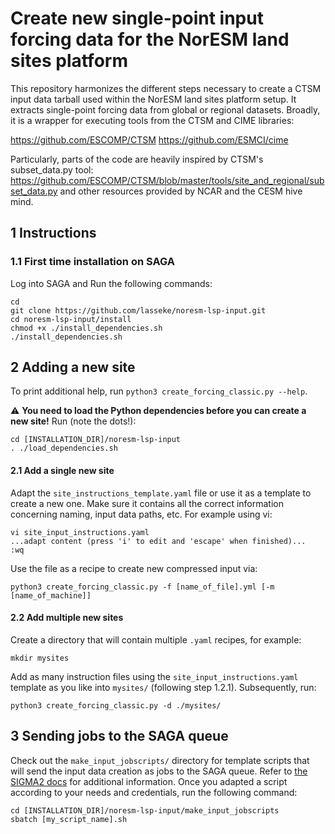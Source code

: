 # Create new single-point input forcing data for the NorESM land sites platform

This repository harmonizes the different steps necessary to create a CTSM input data
tarball used within the NorESM land sites platform setup. It extracts single-point 
forcing data from global or regional datasets. Broadly, it is a wrapper for 
executing tools from the CTSM and CIME libraries:

https://github.com/ESCOMP/CTSM
https://github.com/ESMCI/cime

Particularly, parts of the code are heavily inspired by CTSM's subset_data.py tool:
https://github.com/ESCOMP/CTSM/blob/master/tools/site_and_regional/subset_data.py
and other resources provided by NCAR and the CESM hive mind.

## 1 Instructions

### 1.1 First time installation on SAGA
Log into SAGA and Run the following commands:
```
cd
git clone https://github.com/lasseke/noresm-lsp-input.git
cd noresm-lsp-input/install
chmod +x ./install_dependencies.sh
./install_dependencies.sh
```

## 2 Adding a new site
To print additional help, run `python3 create_forcing_classic.py --help`.

:warning: **You need to load the Python dependencies before you can create a new site!**
Run (note the dots!):
```
cd [INSTALLATION_DIR]/noresm-lsp-input
. ./load_dependencies.sh
```

#### 2.1 Add a single new site
Adapt the `site_instructions_template.yaml` file or use it as a template to create
a new one. Make sure it contains all the correct information concerning naming,
input data paths, etc. For example using vi:
```
vi site_input_instructions.yaml
...adapt content (press 'i' to edit and 'escape' when finished)...
:wq
```
Use the file as a recipe to create new compressed input via:
```
python3 create_forcing_classic.py -f [name_of_file].yml [-m [name_of_machine]]
```

#### 2.2 Add multiple new sites
Create a directory that will contain multiple `.yaml` recipes, for example:
```
mkdir mysites
```
Add as many instruction files using the `site_input_instructions.yaml` template
as you like into `mysites/` (following step 1.2.1).
Subsequently, run:
```
python3 create_forcing_classic.py -d ./mysites/
```

## 3 Sending jobs to the SAGA queue
Check out the `make_input_jobscripts/` directory for template scripts that will send the
input data creation as jobs to the SAGA queue. Refer to [the SIGMA2 docs](https://documentation.sigma2.no/jobs/job_scripts.html) for additional information. 
Once you adapted a script according to your needs and credentials, run the following command:
```
cd [INSTALLATION_DIR]/noresm-lsp-input/make_input_jobscripts
sbatch [my_script_name].sh
```